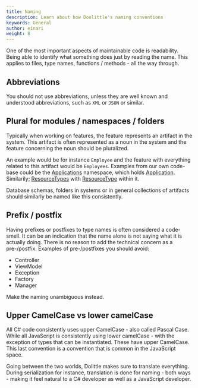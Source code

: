 ```yaml
---
title: Naming
description: Learn about how Doolittle's naming conventions
keywords: General
author: einari
weight: 8
---
```


One of the most important aspects of maintainable code is readability.
Being able to identify what something does just by reading the name.
This applies to files, type names, functions / methods - all the way through.

## Abbreviations

You should not use abbreviations, unless they are well known and understood abbreviations,
such as `XML` or `JSON` or similar.

## Plural for modules / namespaces / folders

Typically when working on features, the feature represents an artifact in the system.
This artifact is often represented as a noun in the system and the feature concerning
the noun should be pluralized.

An example would be for instance `Employee` and the feature with everything related to
this artifact would be `Employees`. Examples from our own code-base could be the
[Applications](https://github.com/dolittle-fundamentals/DotNET.Fundamentals/tree/master/Source/Applications)
namespace, which holds [Application](https://github.com/dolittle-fundamentals/DotNET.Fundamentals/blob/master/Source/Applications/Application.cs).
Similarily; [ResourceTypes](https://github.com/dolittle-fundamentals/DotNET.Fundamentals/tree/master/Source/ResourceTypes)
with [ResourceType](https://github.com/dolittle-fundamentals/DotNET.Fundamentals/blob/master/Source/ResourceTypes/ResourceType.cs)
within it.

Database schemas, folders in systems or in general collections of artifacts should
similarly be named like this consistently.

## Prefix / postfix

Having prefixes or postfixes to type names is often considered a code-smell.
It can be an indication that the name alone is not saying what it is actually doing.
There is no reason to add the technical concern as a pre-/postfix.
Examples of pre-/postfixes you should avoid:

* Controller
* ViewModel
* Exception
* Factory
* Manager

Make the naming unambiguous instead.

## Upper CamelCase vs lower camelCase

All C# code consistently uses upper CamelCase - also called Pascal Case.
While all JavaScript is consistently using lower camelCase - with the exception of
types that can be instantiated. These have upper CamelCase. This last convention is
a convention that is common in the JavaScript space.

Going between the two worlds, Dolittle makes sure to translate everything.
During serialization for instance, translation is done for naming - both ways - making
it feel natural to a C# developer as well as a JavaScript developer.
